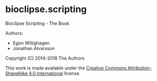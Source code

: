 # bioclipse.scripting
Bioclipse Scripting - The Book

Authors:
* Egon Willighagen
* Jonathan Alvarsson

Copyright (C) 2014-2018 The Authors

This work is made available under the
[Creative Commons Attribution-ShareAlike 4.0 International](https://creativecommons.org/licenses/by-sa/4.0/)
license.
